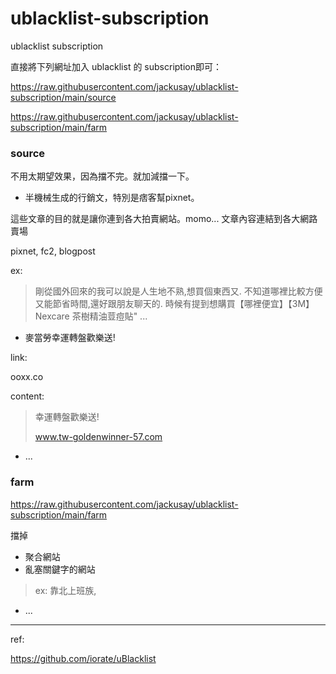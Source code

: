 # ublacklist-subscription
ublacklist subscription

直接將下列網址加入 ublacklist 的 subscription即可：

https://raw.githubusercontent.com/jackusay/ublacklist-subscription/main/source

https://raw.githubusercontent.com/jackusay/ublacklist-subscription/main/farm


### source

不用太期望效果，因為擋不完。就加減擋一下。

* 半機械生成的行銷文，特別是痞客幫pixnet。
 
這些文章的目的就是讓你連到各大拍賣網站。momo...
文章內容連結到各大網路賣場

pixnet, fc2, blogpost

ex:

> 剛從國外回來的我可以說是人生地不熟,想買個東西又. 不知道哪裡比較方便又能節省時間,還好跟朋友聊天的. 時候有提到想購買【哪裡便宜】【3M】Nexcare 茶樹精油荳痘貼" ...

* 麥當勞幸運轉盤歡樂送!


link:

ooxx.co

content:

> 幸運轉盤歡樂送!
> 
> www.tw-goldenwinner-57.com

* ...

### farm

https://raw.githubusercontent.com/jackusay/ublacklist-subscription/main/farm

擋掉
* 聚合網站
* 亂塞關鍵字的網站
> ex: 靠北上班族,

* ...

---

ref:

https://github.com/iorate/uBlacklist
